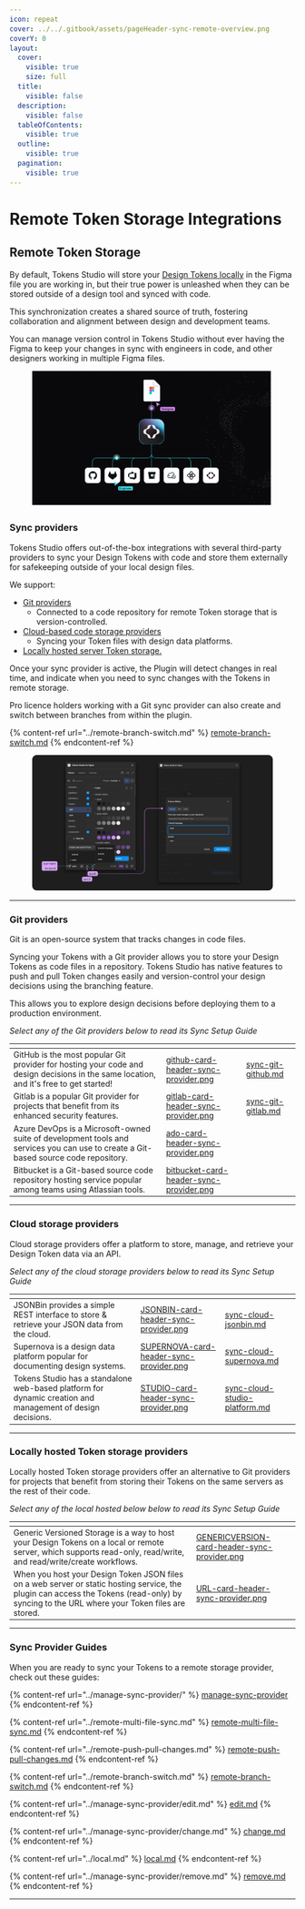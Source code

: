 ```yaml
---
icon: repeat
cover: ../../.gitbook/assets/pageHeader-sync-remote-overview.png
coverY: 0
layout:
  cover:
    visible: true
    size: full
  title:
    visible: false
  description:
    visible: false
  tableOfContents:
    visible: true
  outline:
    visible: true
  pagination:
    visible: true
---
```


# Remote Token Storage Integrations

## Remote Token Storage

By default, Tokens Studio will store your [Design Tokens locally](../local.md) in the Figma file you are working in, but their true power is unleashed when they can be stored outside of a design tool and synced with code.

This synchronization creates a shared source of truth, fostering collaboration and alignment between design and development teams.

You can manage version control in Tokens Studio without ever having the Figma to keep your changes in sync with engineers in code, and other designers working in multiple Figma files.&#x20;

<figure><img src="../../.gitbook/assets/sync-header-infographic-v2.png" alt=""><figcaption></figcaption></figure>

### Sync providers

Tokens Studio offers out-of-the-box integrations with several third-party providers to sync your Design Tokens with code and store them externally for safekeeping outside of your local design files.

We support:

* [Git providers](./#git-providers)
  * Connected to a code repository for remote Token storage that is version-controlled.
* [Cloud-based code storage providers](./#cloud-storage-providers)
  * Syncing your Token files with design data platforms.
* [Locally hosted server Token storage.](./#server-storage-providers)

Once your sync provider is active, the Plugin will detect changes in real time, and indicate when you need to sync changes with the Tokens in remote storage.&#x20;

Pro licence holders working with a Git sync provider can also create and switch between branches from within the plugin.&#x20;

{% content-ref url="../remote-branch-switch.md" %}
[remote-branch-switch.md](../remote-branch-switch.md)
{% endcontent-ref %}

<figure><img src="../../.gitbook/assets/sync-overview-plugin-v2-0.png" alt=""><figcaption></figcaption></figure>

***

### Git providers

Git is an open-source system that tracks changes in code files.

Syncing your Tokens with a Git provider allows you to store your Design Tokens as code files in a repository. Tokens Studio has native features to push and pull Token changes easily and version-control your design decisions using the branching feature.

This allows you to explore design decisions before deploying them to a production environment.

_Select any of the Git providers below to read its Sync Setup Guide_

<table data-view="cards"><thead><tr><th></th><th data-hidden data-card-cover data-type="files"></th><th data-hidden data-card-target data-type="content-ref"></th></tr></thead><tbody><tr><td>GitHub is the most popular Git provider for hosting your code and design decisions in the same location, and it's free to get started!</td><td><a href="../../.gitbook/assets/github-card-header-sync-provider.png">github-card-header-sync-provider.png</a></td><td><a href="sync-git-github.md">sync-git-github.md</a></td></tr><tr><td>Gitlab is a popular Git provider for projects that benefit from its enhanced security features.</td><td><a href="../../.gitbook/assets/gitlab-card-header-sync-provider.png">gitlab-card-header-sync-provider.png</a></td><td><a href="sync-git-gitlab.md">sync-git-gitlab.md</a></td></tr><tr><td>Azure DevOps is a Microsoft-owned suite of development tools and services you can use to create a Git-based source code repository.</td><td><a href="../../.gitbook/assets/ado-card-header-sync-provider.png">ado-card-header-sync-provider.png</a></td><td></td></tr><tr><td>Bitbucket is a Git-based source code repository hosting service popular among teams using Atlassian tools.</td><td><a href="../../.gitbook/assets/bitbucket-card-header-sync-provider.png">bitbucket-card-header-sync-provider.png</a></td><td></td></tr></tbody></table>

***

### Cloud storage providers

Cloud storage providers offer a platform to store, manage, and retrieve your Design Token data via an API.

_Select any of the cloud storage providers below to read its Sync Setup Guide_

<table data-view="cards"><thead><tr><th></th><th data-hidden data-card-cover data-type="files"></th><th data-hidden data-card-target data-type="content-ref"></th></tr></thead><tbody><tr><td>JSONBin provides a simple REST interface to store &#x26; retrieve your JSON data from the cloud.</td><td><a href="../../.gitbook/assets/JSONBIN-card-header-sync-provider.png">JSONBIN-card-header-sync-provider.png</a></td><td><a href="sync-cloud-jsonbin.md">sync-cloud-jsonbin.md</a></td></tr><tr><td>Supernova is a design data platform popular for documenting design systems.</td><td><a href="../../.gitbook/assets/SUPERNOVA-card-header-sync-provider.png">SUPERNOVA-card-header-sync-provider.png</a></td><td><a href="sync-cloud-supernova.md">sync-cloud-supernova.md</a></td></tr><tr><td>Tokens Studio has a standalone web-based platform for dynamic creation and management of design decisions.</td><td><a href="../../.gitbook/assets/STUDIO-card-header-sync-provider.png">STUDIO-card-header-sync-provider.png</a></td><td><a href="sync-cloud-studio-platform.md">sync-cloud-studio-platform.md</a></td></tr></tbody></table>

***

### Locally hosted Token storage providers

Locally hosted Token storage providers offer an alternative to Git providers for projects that benefit from storing their Tokens on the same servers as the rest of their code.

_Select any of the local hosted below below to read its Sync Setup Guide_

<table data-view="cards"><thead><tr><th></th><th data-hidden data-card-cover data-type="files"></th></tr></thead><tbody><tr><td>Generic Versioned Storage is a way to host your Design Tokens on a local or remote server, which supports read-only, read/write, and read/write/create workflows.</td><td><a href="../../.gitbook/assets/GENERICVERSION-card-header-sync-provider.png">GENERICVERSION-card-header-sync-provider.png</a></td></tr><tr><td>When you host your Design Token JSON files on a web server or static hosting service, the plugin can access the Tokens (read-only) by syncing to the URL where your Token files are stored.</td><td><a href="../../.gitbook/assets/URL-card-header-sync-provider.png">URL-card-header-sync-provider.png</a></td></tr></tbody></table>

***

### Sync Provider Guides

When you are ready to sync your Tokens to a remote storage provider, check out these guides:

{% content-ref url="../manage-sync-provider/" %}
[manage-sync-provider](../manage-sync-provider/)
{% endcontent-ref %}

{% content-ref url="../remote-multi-file-sync.md" %}
[remote-multi-file-sync.md](../remote-multi-file-sync.md)
{% endcontent-ref %}

{% content-ref url="../remote-push-pull-changes.md" %}
[remote-push-pull-changes.md](../remote-push-pull-changes.md)
{% endcontent-ref %}

{% content-ref url="../remote-branch-switch.md" %}
[remote-branch-switch.md](../remote-branch-switch.md)
{% endcontent-ref %}

{% content-ref url="../manage-sync-provider/edit.md" %}
[edit.md](../manage-sync-provider/edit.md)
{% endcontent-ref %}

{% content-ref url="../manage-sync-provider/change.md" %}
[change.md](../manage-sync-provider/change.md)
{% endcontent-ref %}

{% content-ref url="../local.md" %}
[local.md](../local.md)
{% endcontent-ref %}

{% content-ref url="../manage-sync-provider/remove.md" %}
[remove.md](../manage-sync-provider/remove.md)
{% endcontent-ref %}

***

